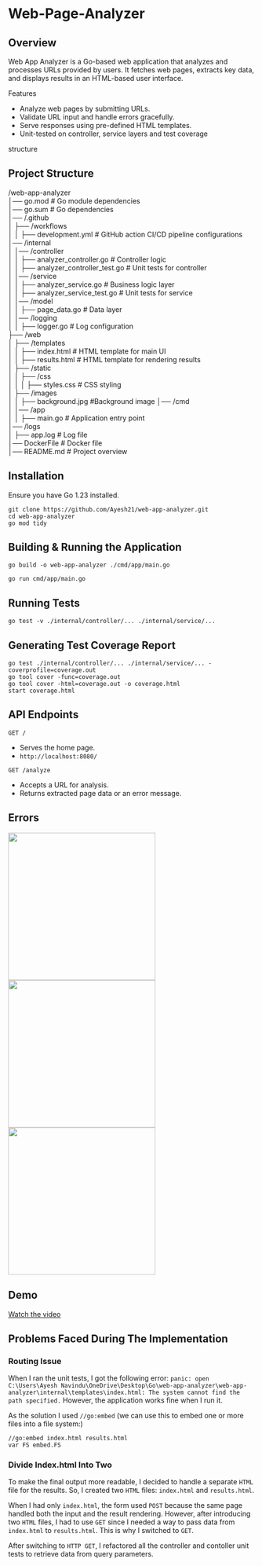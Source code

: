 # Web-Page-Analyzer
## Overview

Web App Analyzer is a Go-based web application that analyzes and processes URLs provided by users. It fetches web pages, extracts key data, and displays results in an HTML-based user interface.

Features

* Analyze web pages by submitting URLs.
* Validate URL input and handle errors gracefully.
* Serve responses using pre-defined HTML templates.
* Unit-tested on controller, service layers and test coverage

structure 

## Project Structure

/web-app-analyzer  
│── go.mod                  # Go module dependencies  
│── go.sum                  # Go dependencies   
│── /.github  
│   ├── /workflows  
│   │   ├── development.yml   # GitHub action CI/CD pipeline configurations  
│── /internal  
│   │── /controller  
│   │   ├── analyzer_controller.go          # Controller logic  
│   │   ├── analyzer_controller_test.go     # Unit tests for controller  
│   │── /service  
│   │   ├── analyzer_service.go             # Business logic layer  
│   │   ├── analyzer_service_test.go        # Unit tests for service  
│   │── /model  
│   │   ├── page_data.go                    # Data layer  
│   │── /logging  
│   │   ├── logger.go                      # Log configuration      
├── /web  
│   ├── /templates  
│   │   ├── index.html                       # HTML template for main UI  
│   │   ├── results.html                       # HTML template for rendering results   
│   ├── /static   
│   │   ├── /css   
│   │   │   ├── styles.css                     # CSS styling   
│   ├── /images   
│   │   ├── background.jpg                     #Background image 
│── /cmd  
│   │── /app  
│   │   ├── main.go                 # Application entry point  
│── /logs  
│   ├── app.log                             # Log file  
│── DockerFile                 # Docker file  
│── README.md                  # Project overview  


## Installation
Ensure you have Go 1.23 installed.
```
git clone https://github.com/Ayesh21/web-app-analyzer.git
cd web-app-analyzer
go mod tidy
```
## Building & Running the Application
`go build -o web-app-analyzer ./cmd/app/main.go`

`go run cmd/app/main.go`

## Running Tests
`go test -v ./internal/controller/... ./internal/service/...`

## Generating Test Coverage Report
```
go test ./internal/controller/... ./internal/service/... -coverprofile=coverage.out
go tool cover -func=coverage.out
go tool cover -html=coverage.out -o coverage.html
start coverage.html
```
## API Endpoints
`GET /`

* Serves the home page.
* `http://localhost:8080/`

`GET /analyze`

* Accepts a URL for analysis.
* Returns extracted page data or an error message.

## Errors

<img src="https://github.com/user-attachments/assets/775e5b94-641b-4dbf-9cdf-75f661135e7a" width="300">

<img src="https://github.com/user-attachments/assets/0ab90b88-e22f-42fd-888c-a4ed74d36c7f" width="300">

<img src="https://github.com/user-attachments/assets/7050a68b-7bdf-4612-ad37-60a97e960538" width="300">

## Demo

[Watch the video](https://drive.google.com/file/d/1Y5N-hTQf2ZIaf5a98t19FfePcg-5U_eh/view?usp=sharing)

## Problems Faced During The Implementation 

### Routing Issue
When I ran the unit tests, I got the following error:  `panic: open C:\Users\Ayesh Navindu\OneDrive\Desktop\Go\web-app-analyzer\web-app-analyzer\internal\templates\index.html: The system cannot find the path specified.` However, the application works fine when I run it.

As the solution I used  `//go:embed` (we can use this to embed one or more files into a file system:)

```
//go:embed index.html results.html
var FS embed.FS
```
### Divide Index.html Into Two

To make the final output more readable, I decided to handle a separate `HTML` file for the results. So, I created two `HTML` files: `index.html` and `results.html`.

When I had only `index.html`, the form used `POST` because the same page handled both the input and the result rendering. However, after introducing two `HTML` files, I had to use `GET` since I needed a way to pass data from `index.html` to `results.html`. This is why I switched to `GET`.

After switching to `HTTP GET`, I refactored all the controller and contoller unit tests to retrieve data from query parameters.













